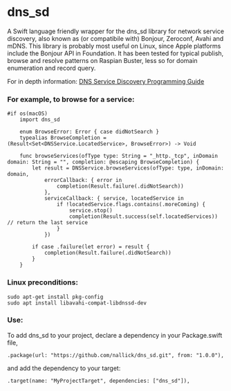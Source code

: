 # dns_sd

A Swift language friendly wrapper for the dns_sd library for network service discovery, also known as (or compatibile with) Bonjour, Zeroconf, Avahi and mDNS. This library is probably most useful on Linux, since Apple platforms include the Bonjour API in Foundation. It has been tested for typical publish, browse and resolve patterns on Raspian Buster, less so for domain enumeration and record query.

For in depth information: [DNS Service Discovery Programming Guide](https://developer.apple.com/library/archive/documentation/Networking/Conceptual/dns_discovery_api/Introduction.html#//apple_ref/doc/uid/TP40002475-SW1)

### For example, to browse for a service:
````
#if os(macOS)
    import dns_sd

    enum BrowseError: Error { case didNotSearch }
    typealias BrowseCompletion = (Result<Set<DNSService.LocatedService>, BrowseError>) -> Void

    func browseServices(ofType type: String = "_http._tcp", inDomain domain: String = "", completion: @escaping BrowseCompletion) {
        let result = DNSService.browseServices(ofType: type, inDomain: domain,
            errorCallback: { error in
                completion(Result.failure(.didNotSearch))
            },
            serviceCallback: { service, locatedService in
                if !locatedService.flags.contains(.moreComing) {
                    service.stop()
                    completion(Result.success(self.locatedServices))  // return the last service
                }
            })

        if case .failure(let error) = result {
            completion(Result.failure(.didNotSearch))
        }
    }
````

### Linux preconditions:
````
sudo apt-get install pkg-config 
sudo apt install libavahi-compat-libdnssd-dev
````

### Use:

To add dns_sd to your project, declare a dependency in your Package.swift file,
````
.package(url: "https://github.com/nallick/dns_sd.git", from: "1.0.0"),
````
and add the dependency to your target:
````
.target(name: "MyProjectTarget", dependencies: ["dns_sd"]),
````
